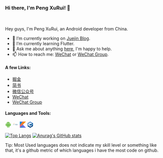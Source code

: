 ### Hi there, I'm Peng XuRui! 👋
<br><br>
Hey guys, I'm Peng XuRui, an Android developer from China.

- 🔭 I’m currently working on [Juejin Blog](https://juejin.cn/user/1063982987230392).
- 🌱 I’m currently learning Flutter.
- 💬 Ask me about anything [here](https://github.com/pengxurui/pengxurui/issues), I'm happy to help.
- 📫 How to reach me: [WeChat](https://raw.githubusercontent.com/pengxurui/Android-NoteBook/master/images/%E4%B8%AA%E4%BA%BA%E5%BE%AE%E4%BF%A1.jpeg) or [WeChat Group](https://github.com/pengxurui/Android-NoteBook/blob/master/images/%E7%BE%A4%E4%BA%8C%E7%BB%B4%E7%A0%81.jpeg).

#### A few Links:

- [掘金](https://juejin.cn/user/1063982987230392)
- [简书](https://www.jianshu.com/u/d9761b0d1618)
- [微信公众号](https://github.com/pengxurui/Android-NoteBook/blob/master/images/%E5%85%AC%E4%BC%97%E5%8F%B7.jpg)
- [WeChat](https://raw.githubusercontent.com/pengxurui/Android-NoteBook/master/images/%E4%B8%AA%E4%BA%BA%E5%BE%AE%E4%BF%A1.jpeg)
- [WeChat Group](https://github.com/pengxurui/Android-NoteBook/blob/master/images/%E7%BE%A4%E4%BA%8C%E7%BB%B4%E7%A0%81.jpeg)

#### Languages and Tools:

<code><a target="_blank" rel="noopener noreferrer" href="https://raw.githubusercontent.com/github/explore/80688e429a7d4ef2fca1e82350fe8e3517d3494d/topics/android/android.png"><img height="20" src="https://raw.githubusercontent.com/github/explore/80688e429a7d4ef2fca1e82350fe8e3517d3494d/topics/android/android.png" style="max-width:100%;"></a></code> <code><a target="_blank" rel="noopener noreferrer" href="https://raw.githubusercontent.com/github/explore/80688e429a7d4ef2fca1e82350fe8e3517d3494d/topics/java/java.png"><img height="20" src="https://raw.githubusercontent.com/github/explore/80688e429a7d4ef2fca1e82350fe8e3517d3494d/topics/java/java.png" style="max-width:100%;"></a></code> <code><a target="_blank" rel="noopener noreferrer" href="https://raw.githubusercontent.com/github/explore/80688e429a7d4ef2fca1e82350fe8e3517d3494d/topics/kotlin/kotlin.png"><img height="20" src="https://raw.githubusercontent.com/github/explore/80688e429a7d4ef2fca1e82350fe8e3517d3494d/topics/kotlin/kotlin.png" style="max-width:100%;"></a></code> <code><a target="_blank" rel="noopener noreferrer" href="https://raw.githubusercontent.com/github/explore/80688e429a7d4ef2fca1e82350fe8e3517d3494d/topics/cpp/cpp.png"><img height="20" src="https://raw.githubusercontent.com/github/explore/80688e429a7d4ef2fca1e82350fe8e3517d3494d/topics/cpp/cpp.png" style="max-width:100%;"></a></code> 

[![Top Langs](https://github-readme-stats.vercel.app/api/top-langs/?username=pengxurui)](https://github.com/anuraghazra/github-readme-stats) [![Anurag's GitHub stats](https://github-readme-stats.vercel.app/api?username=pengxurui&count_private=true&show_icons=true&theme=clam)](https://github.com/anuraghazra/github-readme-stats)

Tip: Most Used languages does not indicate my skill level or something like that, it's a github metric of which languages i have the most code on github.
  
<!--
**pengxurui/pengxurui** is a ✨ _special_ ✨ repository because its `README.md` (this file) appears on your GitHub profile.

Here are some ideas to get you started:

- 🔭 I’m currently working on ...
- 🌱 I’m currently learning ...
- 👯 I’m looking to collaborate on ...
- 🤔 I’m looking for help with ...
- 💬 Ask me about ...
- 📫 How to reach me: ...
- 😄 Pronouns: ...
- ⚡ Fun fact: ...
-->
